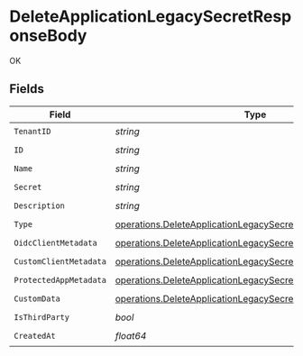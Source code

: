# DeleteApplicationLegacySecretResponseBody

OK


## Fields

| Field                                                                                                                                        | Type                                                                                                                                         | Required                                                                                                                                     | Description                                                                                                                                  |
| -------------------------------------------------------------------------------------------------------------------------------------------- | -------------------------------------------------------------------------------------------------------------------------------------------- | -------------------------------------------------------------------------------------------------------------------------------------------- | -------------------------------------------------------------------------------------------------------------------------------------------- |
| `TenantID`                                                                                                                                   | *string*                                                                                                                                     | :heavy_check_mark:                                                                                                                           | N/A                                                                                                                                          |
| `ID`                                                                                                                                         | *string*                                                                                                                                     | :heavy_check_mark:                                                                                                                           | N/A                                                                                                                                          |
| `Name`                                                                                                                                       | *string*                                                                                                                                     | :heavy_check_mark:                                                                                                                           | N/A                                                                                                                                          |
| `Secret`                                                                                                                                     | *string*                                                                                                                                     | :heavy_check_mark:                                                                                                                           | N/A                                                                                                                                          |
| `Description`                                                                                                                                | *string*                                                                                                                                     | :heavy_check_mark:                                                                                                                           | N/A                                                                                                                                          |
| `Type`                                                                                                                                       | [operations.DeleteApplicationLegacySecretType](../../models/operations/deleteapplicationlegacysecrettype.md)                                 | :heavy_check_mark:                                                                                                                           | N/A                                                                                                                                          |
| `OidcClientMetadata`                                                                                                                         | [operations.DeleteApplicationLegacySecretOidcClientMetadata](../../models/operations/deleteapplicationlegacysecretoidcclientmetadata.md)     | :heavy_check_mark:                                                                                                                           | N/A                                                                                                                                          |
| `CustomClientMetadata`                                                                                                                       | [operations.DeleteApplicationLegacySecretCustomClientMetadata](../../models/operations/deleteapplicationlegacysecretcustomclientmetadata.md) | :heavy_check_mark:                                                                                                                           | N/A                                                                                                                                          |
| `ProtectedAppMetadata`                                                                                                                       | [operations.DeleteApplicationLegacySecretProtectedAppMetadata](../../models/operations/deleteapplicationlegacysecretprotectedappmetadata.md) | :heavy_check_mark:                                                                                                                           | N/A                                                                                                                                          |
| `CustomData`                                                                                                                                 | [operations.DeleteApplicationLegacySecretCustomData](../../models/operations/deleteapplicationlegacysecretcustomdata.md)                     | :heavy_check_mark:                                                                                                                           | arbitrary                                                                                                                                    |
| `IsThirdParty`                                                                                                                               | *bool*                                                                                                                                       | :heavy_check_mark:                                                                                                                           | N/A                                                                                                                                          |
| `CreatedAt`                                                                                                                                  | *float64*                                                                                                                                    | :heavy_check_mark:                                                                                                                           | N/A                                                                                                                                          |
